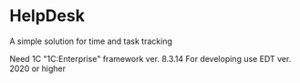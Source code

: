 # HelpDesk
A simple solution for time and task tracking

Need 1C "1C:Enterprise" framework ver. 8.3.14 
For developing use EDT ver. 2020 or higher 
